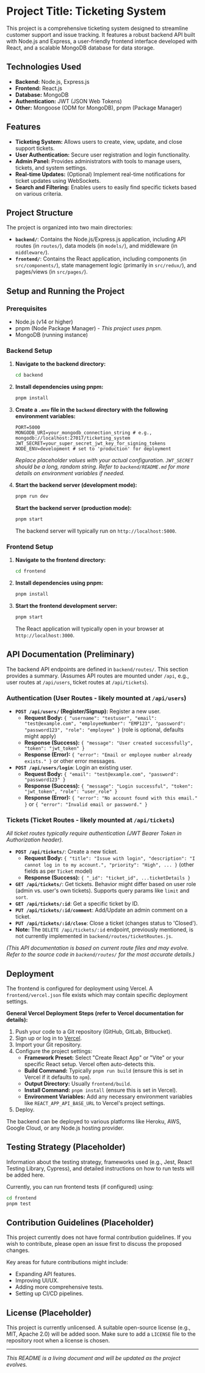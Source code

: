 # Project Title: Ticketing System

This project is a comprehensive ticketing system designed to streamline customer support and issue tracking. It features a robust backend API built with Node.js and Express, a user-friendly frontend interface developed with React, and a scalable MongoDB database for data storage.

## Technologies Used

- **Backend:** Node.js, Express.js
- **Frontend:** React.js
- **Database:** MongoDB
- **Authentication:** JWT (JSON Web Tokens)
- **Other:** Mongoose (ODM for MongoDB), pnpm (Package Manager)

## Features

- **Ticketing System:** Allows users to create, view, update, and close support tickets.
- **User Authentication:** Secure user registration and login functionality.
- **Admin Panel:** Provides administrators with tools to manage users, tickets, and system settings.
- **Real-time Updates:** (Optional) Implement real-time notifications for ticket updates using WebSockets.
- **Search and Filtering:** Enables users to easily find specific tickets based on various criteria.

## Project Structure

The project is organized into two main directories:

- **`backend/`**: Contains the Node.js/Express.js application, including API routes (in `routes/`), data models (in `models/`), and middleware (in `middleware/`).
- **`frontend/`**: Contains the React application, including components (in `src/components/`), state management logic (primarily in `src/redux/`), and pages/views (in `src/pages/`).

## Setup and Running the Project

### Prerequisites

- Node.js (v14 or higher)
- pnpm (Node Package Manager) - *This project uses pnpm.*
- MongoDB (running instance)

### Backend Setup

1.  **Navigate to the backend directory:**
    ```bash
    cd backend
    ```

2.  **Install dependencies using pnpm:**
    ```bash
    pnpm install
    ```

3.  **Create a `.env` file in the `backend` directory with the following environment variables:**
    ```env
    PORT=5000
    MONGODB_URI=your_mongodb_connection_string # e.g., mongodb://localhost:27017/ticketing_system
    JWT_SECRET=your_super_secret_jwt_key_for_signing_tokens
    NODE_ENV=development # set to 'production' for deployment
    ```
    *Replace placeholder values with your actual configuration. `JWT_SECRET` should be a long, random string.*
    *Refer to `backend/README.md` for more details on environment variables if needed.*

4.  **Start the backend server (development mode):**
    ```bash
    pnpm run dev
    ```
    **Start the backend server (production mode):**
    ```bash
    pnpm start
    ```
    The backend server will typically run on `http://localhost:5000`.

### Frontend Setup

1.  **Navigate to the frontend directory:**
    ```bash
    cd frontend
    ```

2.  **Install dependencies using pnpm:**
    ```bash
    pnpm install
    ```
3.  **Start the frontend development server:**
    ```bash
    pnpm start
    ```
    The React application will typically open in your browser at `http://localhost:3000`.

## API Documentation (Preliminary)

The backend API endpoints are defined in `backend/routes/`. This section provides a summary. (Assumes API routes are mounted under `/api`, e.g., user routes at `/api/users`, ticket routes at `/api/tickets`).

### Authentication (User Routes - likely mounted at `/api/users`)

-   **`POST /api/users/` (Register/Signup):** Register a new user.
    -   **Request Body:** `{ "username": "testuser", "email": "test@example.com", "employeeNumber": "EMP123", "password": "password123", "role": "employee" }` (role is optional, defaults might apply)
    -   **Response (Success):** `{ "message": "User created successfully", "token": "jwt_token" }`
    -   **Response (Error):** `{ "error": "Email or employee number already exists." }` or other error messages.
-   **`POST /api/users/login`**: Login an existing user.
    -   **Request Body:** `{ "email": "test@example.com", "password": "password123" }`
    -   **Response (Success):** `{ "message": "Login successful", "token": "jwt_token", "role": "user_role" }`
    -   **Response (Error):** `{ "error": "No account found with this email." }` or `{ "error": "Invalid email or password." }`

### Tickets (Ticket Routes - likely mounted at `/api/tickets`)
*All ticket routes typically require authentication (JWT Bearer Token in Authorization header).*

-   **`POST /api/tickets/`**: Create a new ticket.
    -   **Request Body:** `{ "title": "Issue with login", "description": "I cannot log in to my account.", "priority": "High", ... }` (other fields as per `Ticket` model)
    -   **Response (Success):** `{ "_id": "ticket_id", ...ticketDetails }`
-   **`GET /api/tickets/`**: Get tickets. Behavior might differ based on user role (admin vs. user's own tickets). Supports query params like `limit` and `sort`.
-   **`GET /api/tickets/:id`**: Get a specific ticket by ID.
-   **`PUT /api/tickets/:id/comment`**: Add/Update an admin comment on a ticket.
-   **`PUT /api/tickets/:id/close`**: Close a ticket (changes status to 'Closed').
-   **Note:** The `DELETE /api/tickets/:id` endpoint, previously mentioned, is not currently implemented in `backend/routes/ticketRoutes.js`.

*(This API documentation is based on current route files and may evolve. Refer to the source code in `backend/routes/` for the most accurate details.)*

## Deployment

The frontend is configured for deployment using Vercel. A `frontend/vercel.json` file exists which may contain specific deployment settings.

**General Vercel Deployment Steps (refer to Vercel documentation for details):**

1.  Push your code to a Git repository (GitHub, GitLab, Bitbucket).
2.  Sign up or log in to [Vercel](https://vercel.com/).
3.  Import your Git repository.
4.  Configure the project settings:
    *   **Framework Preset:** Select "Create React App" or "Vite" or your specific React setup. Vercel often auto-detects this.
    *   **Build Command:** Typically `pnpm run build` (ensure this is set in Vercel if it defaults to `npm`).
    *   **Output Directory:** Usually `frontend/build`.
    *   **Install Command:** `pnpm install` (ensure this is set in Vercel).
    *   **Environment Variables:** Add any necessary environment variables like `REACT_APP_API_BASE_URL` to Vercel's project settings.
5.  Deploy.

The backend can be deployed to various platforms like Heroku, AWS, Google Cloud, or any Node.js hosting provider.

## Testing Strategy (Placeholder)

Information about the testing strategy, frameworks used (e.g., Jest, React Testing Library, Cypress), and detailed instructions on how to run tests will be added here.

Currently, you can run frontend tests (if configured) using:
```bash
cd frontend
pnpm test
```

## Contribution Guidelines (Placeholder)

This project currently does not have formal contribution guidelines. If you wish to contribute, please open an issue first to discuss the proposed changes.

Key areas for future contributions might include:
-   Expanding API features.
-   Improving UI/UX.
-   Adding more comprehensive tests.
-   Setting up CI/CD pipelines.

## License (Placeholder)

This project is currently unlicensed. A suitable open-source license (e.g., MIT, Apache 2.0) will be added soon.
Make sure to add a `LICENSE` file to the repository root when a license is chosen.

---

*This README is a living document and will be updated as the project evolves.*
